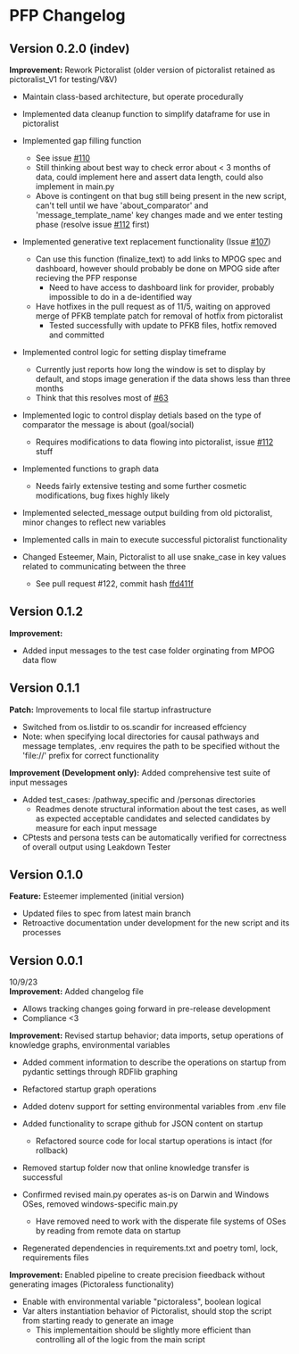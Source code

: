 # PFP Changelog
## Version 0.2.0 (indev)
**Improvement:** Rework Pictoralist (older version of pictoralist retained as pictoralist_V1 for testing/V&V)
- Maintain class-based architecture, but operate procedurally
- Implemented data cleanup function to simplify dataframe for use in pictoralist
- Implemented gap filling function
    - See issue [#110](https://github.com/Display-Lab/precision-feedback-pipeline/issues/110)  
    - Still thinking about best way to check error about < 3 months of data, could implement here and assert data length, could also implement in main.py 
    - Above is contingent on that bug still being present in the new script, can't tell until we have 'about_comparator' and 'message_template_name' key changes made and we enter testing phase (resolve issue [#112](https://github.com/Display-Lab/precision-feedback-pipeline/issues/112) first)

- Implemented generative text replacement functionality (Issue [#107](https://github.com/Display-Lab/precision-feedback-pipeline/issues/107))
    - Can use this function (finalize_text) to add links to MPOG spec and dashboard, however should probably be done on MPOG side after recieving the PFP response
        - Need to have access to dashboard link for provider, probably impossible to do in a de-identified way
    - Have hotfixes in the pull request as of 11/5, waiting on approved merge of PFKB template patch for removal of hotfix from pictoralist
        - Tested successfully with update to PFKB files, hotfix removed and committed

- Implemented control logic for setting display timeframe
    - Currently just reports how long the window is set to display by default, and stops image generation if the data shows less than three months
    - Think that this resolves most of [#63](https://github.com/Display-Lab/precision-feedback-pipeline/issues/63)

- Implemented logic to control display detials based on the type of comparator the message is about (goal/social)
    - Requires modifications to data flowing into pictoralist, issue [#112](https://github.com/Display-Lab/precision-feedback-pipeline/issues/112) stuff

- Implemented functions to graph data
    - Needs fairly extensive testing and some further cosmetic modifications, bug fixes highly likely

- Implemented selected_message output building from old pictoralist, minor changes to reflect new variables

- Implemented calls in main to execute successful pictoralist functionality

- Changed Esteemer, Main, Pictoralist to all use snake_case in key values related to communicating between the three
    - See pull request #122, commit hash [ffd411f](https://github.com/Display-Lab/precision-feedback-pipeline/commit/ffd411fc35ea4be24cd395dc90661260132cedd8)

## Version 0.1.2
**Improvement:**
- Added input messages to the test case folder orginating from MPOG data flow

## Version 0.1.1
**Patch:** Improvements to local file startup infrastructure
- Switched from os.listdir to os.scandir for increased effciency
- Note: when specifying local directories for causal pathways and message templates, .env requires the path to be specified without the 'file://' prefix for correct functionality

**Improvement (Development only):** Added comprehensive test suite of input messages
- Added test_cases: /pathway_specific and /personas directories
    - Readmes denote structural information about the test cases, as well as expected acceptable candidates and selected candidates by measure for each input message
- CPtests and persona tests can be automatically verified for correctness of overall output using Leakdown Tester


## Version 0.1.0
**Feature:** Esteemer implemented (initial version)
- Updated files to spec from latest main branch
- Retroactive documentation under development for the new script and its processes  

## Version 0.0.1
10/9/23  
**Improvement:** Added changelog file  
- Allows tracking changes going forward in pre-release development  
- Compliance <3

**Improvement:** Revised startup behavior; data imports, setup operations of knowledge graphs, environmental variables

- Added comment information to describe the operations on startup from pydantic settings through RDFlib graphing

- Refactored startup graph operations

- Added dotenv support for setting environmental variables from .env file

- Added functionality to scrape github for JSON content on startup
    - Refactored source code for local startup operations is intact (for rollback)

- Removed startup folder now that online knowledge transfer is successful

- Confirmed revised main.py operates as-is on Darwin and Windows OSes, removed windows-specific main.py
    - Have removed need to work with the disperate file systems of OSes by reading from remote data on startup

- Regenerated dependencies in requirements.txt and poetry toml, lock, requirements files

**Improvement:** Enabled pipeline to create precision fieedback without generating images (Pictoraless functionality)  
- Enable with environmental variable "pictoraless", boolean logical
- Var alters instantiation behavior of Pictoralist, should stop the script from starting ready to generate an image
    - This implementaition should be slightly more efficient than controlling all of the logic from the main script  